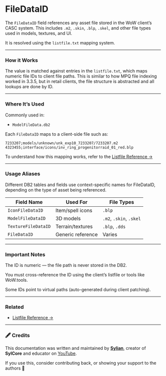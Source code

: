 # FileDataID

The `FileDataID` field references any asset file stored in the WoW client’s CASC system. This includes `.m2`, `.skin`, `.blp`, `.skel`, and other file types used in models, textures, and UI.

It is resolved using the `listfile.txt` mapping system.

---

### How it Works

The value is matched against entries in the `listfile.txt`, which maps numeric file IDs to client file paths. This is similar to how MPQ file indexing worked in 3.3.5, but in retail clients, the file structure is abstracted and all lookups are done by ID.

---

### Where It’s Used

Commonly used in:

- `ModelFileData.db2`

Each `FileDataID` maps to a client-side file such as:

```text
7233207;models/unknown/unk_exp10_7233207/7233207.m2
4323455;interface/icons/inv_ring_progenitorraid_01_red.blp
```

To understand how this mapping works, refer to the [Listfile Reference ->](/docs/references/ListFile.md)

---

### Usage Aliases
Different DB2 tables and fields use context-specific names for FileDataID, depending on the type of asset being referenced.

| Field Name          | Used For          | File Types              |
| ------------------- | ----------------- | ----------------------- |
| `IconFileDataID`    | Item/spell icons  | `.blp`                  |
| `ModelFileDataID`   | 3D models         | `.m2`, `.skin`, `.skel` |
| `TextureFileDataID` | Terrain/textures  | `.blp`, `.dds`          |
| `FileDataID`        | Generic reference | Varies                  |

---

### Important Notes
The ID is numeric — the file path is never stored in the DB2.

You must cross-reference the ID using the client’s listfile or tools like WoW.tools.

Some IDs point to virtual paths (auto-generated during client patching).

---

### Related
 - [Listfile Reference ->](/docs/references/ListFile.md)

---

<div style={{ fontSize: '0.9em', color: 'var(--ifm-color-content-secondary)' }}>

### 🖋️ Credits

This documentation was written and maintained by [**Sylian**](https://github.com/Sylian1337), creator of **SylCore** and educator on [YouTube](https://www.youtube.com/@DEVSylian).

If you use this, consider contributing back, or showing your support to the authors 🙏

</div>